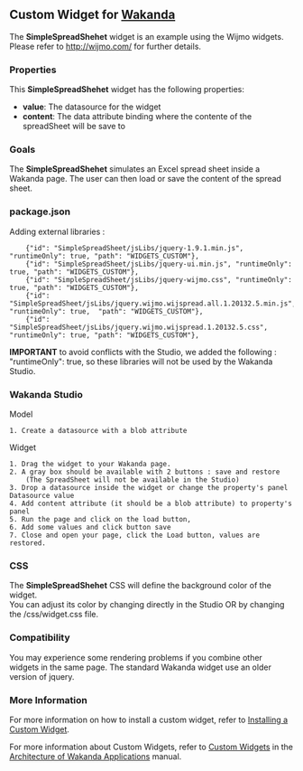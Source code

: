 ## Custom Widget for [Wakanda](http://wakanda.org)
The __SimpleSpreadShehet__ widget is an example using the Wijmo widgets. Please refer to http://wijmo.com/ for further details. 


### Properties
This __SimpleSpreadShehet__ widget has the following properties: 

* __value__: The datasource for the widget
* __content__: The data attribute binding where the contente of the spreadSheet will be save to 

### Goals
The __SimpleSpreadShehet__ simulates an Excel spread sheet inside a Wakanda page. The user can then load or save the content of the spread sheet. 


### package.json
Adding external libraries : 
```
	{"id": "SimpleSpreadSheet/jsLibs/jquery-1.9.1.min.js", "runtimeOnly": true, "path": "WIDGETS_CUSTOM"},
  	{"id": "SimpleSpreadSheet/jsLibs/jquery-ui.min.js", "runtimeOnly": true, "path": "WIDGETS_CUSTOM"},
   	{"id": "SimpleSpreadSheet/jsLibs/jquery-wijmo.css", "runtimeOnly": true, "path": "WIDGETS_CUSTOM"},
   	{"id": "SimpleSpreadSheet/jsLibs/jquery.wijmo.wijspread.all.1.20132.5.min.js", "runtimeOnly": true,  "path": "WIDGETS_CUSTOM"},
   	{"id": "SimpleSpreadSheet/jsLibs/jquery.wijmo.wijspread.1.20132.5.css", "runtimeOnly": true, "path": "WIDGETS_CUSTOM"},
```

__IMPORTANT__ to avoid conflicts with the Studio, we added the following : "runtimeOnly": true, so these libraries will not be used by the Wakanda Studio. 


### Wakanda Studio

Model
```
1. Create a datasource with a blob attribute
```

Widget
```
1. Drag the widget to your Wakanda page. 
2. A gray box should be available with 2 buttons : save and restore 
	(The SpreadSheet will not be available in the Studio)
3. Drop a datasource inside the widget or change the property's panel Datasource value
4. Add content attribute (it should be a blob attribute) to property's panel
5. Run the page and click on the load button,
6. Add some values and click button save 
7. Close and open your page, click the Load button, values are restored. 
```

### CSS
The __SimpleSpreadShehet__ CSS will define the background color of the widget.  
You can adjust its color by changing directly in the Studio OR by changing the /css/widget.css file.  


### Compatibility
You may experience some rendering problems if you combine other widgets in the same page. The standard Wakanda widget use an older version of jquery. 


### More Information
For more information on how to install a custom widget, refer to [Installing a Custom Widget](http://doc.wakanda.org/WakandaStudio0/help/Title/en/page3869.html#1027761).

For more information about Custom Widgets, refer to [Custom Widgets](http://doc.wakanda.org/Wakanda0.v5/help/Title/en/page3863.html "Custom Widgets") in the [Architecture of Wakanda Applications](http://doc.wakanda.org/Wakanda0.v5/help/Title/en/page3844.html "Architecture of Wakanda Applications") manual.

